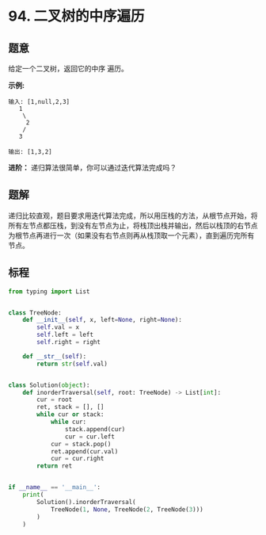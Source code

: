 # 94. 二叉树的中序遍历

## 题意

给定一个二叉树，返回它的中序 遍历。

**示例:**
```
输入: [1,null,2,3]
   1
    \
     2
    /
   3

输出: [1,3,2]
```
**进阶：** 递归算法很简单，你可以通过迭代算法完成吗？
## 题解

递归比较直观，题目要求用迭代算法完成，所以用压栈的方法，从根节点开始，将所有左节点都压栈，到没有左节点为止，将栈顶出栈并输出，然后以栈顶的右节点为根节点再进行一次（如果没有右节点则再从栈顶取一个元素），直到遍历完所有节点。

## 标程

```python
from typing import List


class TreeNode:
    def __init__(self, x, left=None, right=None):
        self.val = x
        self.left = left
        self.right = right

    def __str__(self):
        return str(self.val)


class Solution(object):
    def inorderTraversal(self, root: TreeNode) -> List[int]:
        cur = root
        ret, stack = [], []
        while cur or stack:
            while cur:
                stack.append(cur)
                cur = cur.left
            cur = stack.pop()
            ret.append(cur.val)
            cur = cur.right
        return ret


if __name__ == '__main__':
    print(
        Solution().inorderTraversal(
            TreeNode(1, None, TreeNode(2, TreeNode(3)))
        )
    )

```